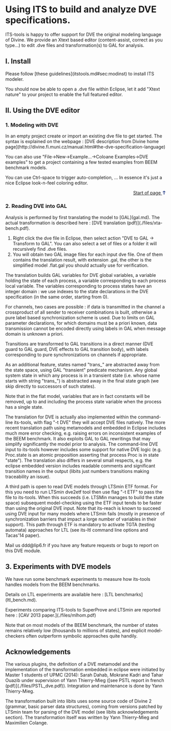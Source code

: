 <html>
<?php include 'header.md'; ?>

<h1>Using ITS to build and analyze DVE specifications.</h1>
<p>
	ITS-tools is happy to offer support for DVE the original modeling language of Divine.
	We provide an Xtext based editor 
	(content-assist, correct as you type...) to edit .dve files and transformation(s) to GAL for analysis.
</p>

<a name="toc"></a>
<?php TableOfContents(__FILE__, 4); ?>


<h2><a name="sec:Install"></a>I. Install </h2>

<p>Please follow [these guidelines](itstools.md#sec:modinst) to install ITS modeler.</p>
<p>You should now be able to open a .dve file within Eclipse, let it add "Xtext nature" to your project
to enable the full featured editor.
</p>

<h2><a name="sec:DVEeditor"></a>II. Using the DVE editor</h2>

<h3><a name="ssec:modelDVE"></a>1. Modeling with DVE</h3>
<p>In an empty project create or import an existing dve file to get started.
The syntax is explained on the webpage : [DVE description from Divine home page](http://divine.fi.muni.cz/manual.html#the-dve-specification-language)</p>

<p> You can also use "File->New->Example...->Coloane Examples->DVE examples" to get a project containing a few tested examples from BEEM benchmark models.</p>

<p>You can use Ctrl-space to trigger auto-completion, ... In essence it's just a nice Eclipse look-n-feel coloring editor.</p>


<div class="toplink" align="right">
	<a href="#toc">Start of page <img alt="" src="images/up.gif"
		width="13" height="12" border="0"></a>
</div>

<h3><a name="ssec:importDVE"></a>2. Reading DVE into GAL</h3>

<p>
Analysis is performed by first translating the model to [GAL](gal.md). The actual transformation
is described here : [DVE translation (pdf)](./files/xta-bench.pdf).
<ol>
<li> Right click the dve file in Eclipse, then select action "DVE to GAL -> Transform to GAL".
You can also select a set of files or a folder it will recursively find .dve files. </li>
<li> You will obtain two GAL image files for each input dve file. One of them contains the translation result, with extension .gal,
the other is the simplified model .flat.gal you should actually use for verification.
</li>
</ol>
</p>

<p> The translation builds GAL variables for DVE global variables, a variable holding the state of each process, 
a variable corresponding to each process local variable. The variables corresponding to process states
have an integer domain : we use indexes to the state declarations in the DVE specification (in the same order, starting from 0).</p>

<p> For channels, two cases are possible : if data is transmitted
 in the channel a crossproduct of all sender to receiver combinations is built, otherwise a pure label based synchronization
  scheme is used. Due to limits on GAL parameter declarations, for which domains must be a priori known, data transmission
  cannot be encoded directly using labels in GAL when message domain is unknown a priori. 
  </p>
  
  <p> Transitions are transformed to GAL transitions in a direct manner (DVE guard to GAL guard, DVE effects to GAL transition body),
   with labels corresponding to pure synchronizations on channels if appropriate.
   </p>
  
  <p>As an additional feature, 
  states named "trans_" are abstracted away from the state space, using GAL "transient" predicate mechanism. 
  Any global system state in which any process is in a transient state (i.e. whose name starts with string "trans_")
  is abstracted away in the final state graph (we skip directly to successors of such states). 
</p>

<p> Note that in the flat model, variables that are in fact constants will be removed, up to and including 
the process state variable when the process has a single state.</p> 

<p> The translation for DVE is actually also implemented within the command-line its-tools, with flag "-t DVE"
they will accept DVE files natively. The more recent translation path using metamodels and embedded in Eclipse 
includes much more  error checking, e.g. raising errors on inconsistent examples of the BEEM benchmark.
 It also exploits GAL to GAL rewritings that may  simplify significantly the model prior to analysis.
 The command-line DVE input to its-tools however includes some support for native DVE logic (e.g. Proc.state
  is an atomic proposition asserting that process Proc is in state "state"). The translation also differs in several
  small respects, e.g. the eclipse embedded version includes readable comments and significant transition names in the output
  (libits just numbers transitions making traceability an issue). 
  </p

<p> A third path is open to read DVE models through LTSmin ETF format. For this you need to run LTSmin dve2etf tool
then use flag "-t ETF" to pass the file to its-tools. When this succeeds (i.e. LTSMin manages to build the state space)
subsequent model-checking using the ETF input tends to be faster than using the original DVE input. 
Note that its-reach is known to succeed using DVE input for many models where LTSmin fails (mostly in presence of synchronization barriers that
 impact a lorge number of variables in their support).
This path through ETF is mandatory to activate TGTA (testing automata) approaches for LTL (see its-ltl command line options and Tacas'14 paper). 
</p>

  <p>
   Mail us ddd@lip6.fr if you have any feature requests or bugs to report on this DVE module.
</p>


<h2><a name="sec:bench"></a>3. Experiments with DVE models</h2>

<p> We have run some benchmark experiments to measure how its-tools handles models from the BEEM
benchmarks.</p>

<p> Details on LTL experiments are available here : [LTL benchmarks](ltl_bench.md).</p>

<p> Experiments comparing ITS-tools to SuperProve and LTSmin are reported here : [CAV 2013 paper.](./files/mlhom.pdf)</p>

<p> Note that on most models of the BEEM benchmark, the number of states remains relatively low (thousands to millions of states), and explicit
 model-checkers often outperform symbolic approaches quite handily.</p>

 
<h2><a name="sec:Ack"></a>Acknowledgements </h2>

<p>
The various plugins, the definition of a DVE metamodel and the implementation of the 
transformation embedded in eclipse were initiated by Master 1 students of UPMC (2014):  
Sarah Dahab, Mokrane Kadri and Tahar Ouazib under supervision of Yann Thierry-Mieg ([see PSTL report in french (pdf)](./files/PSTL_dve.pdf)).
Integration and maintenance is done by Yann Thierry-Mieg.
 </p>
<p>The transformation built into libits uses some source code of Divine 2 (grammar, basic parser data structures), coming from versions patched
 by LTSmin team for parsing of the DVE model (see libits acknowledgements section). The transformation itself was written by Yann Thierry-Mieg and Maximilien Colange.</p>
  
<!-- #EndEditable -->
<?php include 'footer.md'; ?>

</html>